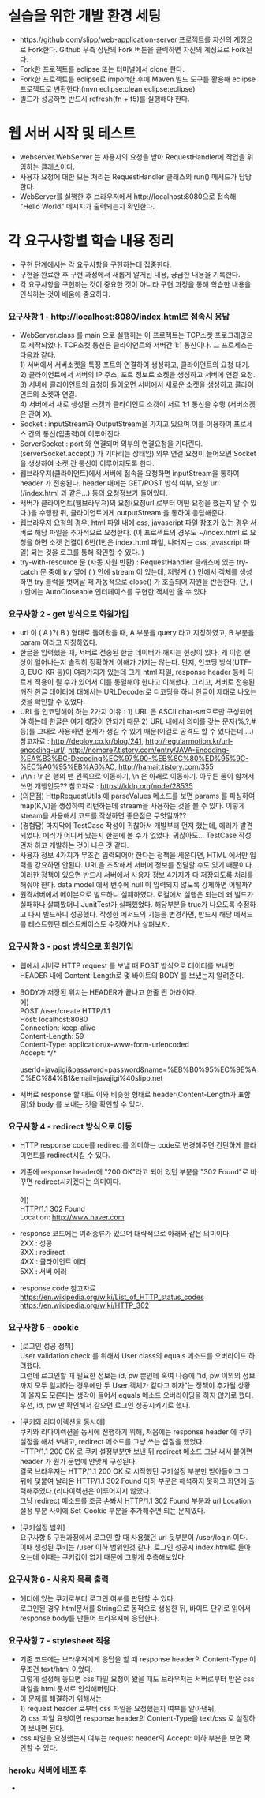 # 실습을 위한 개발 환경 세팅
* https://github.com/slipp/web-application-server 프로젝트를 자신의 계정으로 Fork한다. Github 우측 상단의 Fork 버튼을 클릭하면 자신의 계정으로 Fork된다.
* Fork한 프로젝트를 eclipse 또는 터미널에서 clone 한다.
* Fork한 프로젝트를 eclipse로 import한 후에 Maven 빌드 도구를 활용해 eclipse 프로젝트로 변환한다.(mvn eclipse:clean eclipse:eclipse)
* 빌드가 성공하면 반드시 refresh(fn + f5)를 실행해야 한다.

# 웹 서버 시작 및 테스트
* webserver.WebServer 는 사용자의 요청을 받아 RequestHandler에 작업을 위임하는 클래스이다.
* 사용자 요청에 대한 모든 처리는 RequestHandler 클래스의 run() 메서드가 담당한다.
* WebServer를 실행한 후 브라우저에서 http://localhost:8080으로 접속해 "Hello World" 메시지가 출력되는지 확인한다.

# 각 요구사항별 학습 내용 정리
* 구현 단계에서는 각 요구사항을 구현하는데 집중한다.
* 구현을 완료한 후 구현 과정에서 새롭게 알게된 내용, 궁금한 내용을 기록한다.
* 각 요구사항을 구현하는 것이 중요한 것이 아니라 구현 과정을 통해 학습한 내용을 인식하는 것이 배움에 중요하다.

### 요구사항 1 - http://localhost:8080/index.html로 접속시 응답
* WebServer.class 를 main 으로 실행하는 이 프로젝트는 TCP소켓 프로그래밍으로 제작되었다. TCP소켓 통신은 클라이언트와 서버간 1:1 통신이다. 그 프로세스는 다음과 같다. <br>1) 서버에서 서버소켓을 특정 포트와 연결하여 생성하고, 클라이언트의 요청 대기. <br>2) 클라이언트에서 서버의 IP 주소, 포트 정보로 소켓을 생성하고 서버에 연결 요청. <br>3) 서버에 클라이언트의 요청이 들어오면 서버에서 새로운 소켓을 생성하고 클라이언트의 소켓과 연결. <br>4) 서버에서 새로 생성된 소켓과 클라이언트 소켓이 서로 1:1 통신을 수행 (서버소켓은 관여 X).
* Socket : inputStream과 OutputStream을 가지고 있으며 이를 이용하여 프로세스 간의 통신(입출력)이 이루어진다.
* ServerSocket : port 와 연결되며 외부의 연결요청을 기다린다.(serverSocket.accept() 가 기다리는 상태임) 외부 연결 요청이 들어오면 Socket을 생성하여 소켓 간 통신이 이루어지도록 한다.
* 웹브라우져(클라이언트)에서 서버에 접속을 요청하면 inputStream을 통하여 header 가 전송된다. header 내에는 GET/POST 방식 여부, 요청 url (/index.html 과 같은...) 등의 요청정보가 들어있다.
* 서버가 클라이언트(웹브라우져)의 요청(요청url 로부터 어떤 요청을 했는지 알 수 있다.)을 수행한 뒤, 클라이언트에게 outputStream 을 통하여 응답해준다.
* 웹브라우져 요청의 경우, html 파일 내에 css, javascript 파일 참조가 있는 경우 서버로 해당 파일을 추가적으로 요청한다. (이 프로젝트의 경우도 ~/index.html 로 요청을 하면 소켓 연결이 6번(1번은 index.html 파일, 나머지는 css, javascript 파일) 되는 것을 로그를 통해 확인할 수 있다. )
* try-with-resource 문 (자동 자원 반환) : RequestHandler 클래스에 있는 try-catch 문 중에 try 옆에 ( ) 안에 stream 이 있는데, 저렇게 ( ) 안에서 객체를 생성하면 try 블럭을 벗어날 때 자동적으로 close() 가 호출되어 자원을 반환한다. 단, ( ) 안에는 AutoCloseable 인터페이스를 구현한 객체만 올 수 있다.

### 요구사항 2 - get 방식으로 회원가입
* url 이 ( A )?( B ) 형태로 들어왔을 때, A 부분을 query 라고 지칭하였고, B 부분을 param 이라고 지칭하였다.
* 한글을 입력했을 때, 서버로 전송된 한글 데이터가 깨지는 현상이 있다. 왜 이런 현상이 일어나는지 솔직히 정확하게 이해가 가지는 않는다. 단지, 인코딩 방식(UTF-8, EUC-KR 등)이 여러가지가 있는데 그게 html 파일, response header 등에 다르게 적용이 될 수가 있어서 이를 통일해야 한다고 이해했다. 그리고, 서버로 전송된 깨진 한글 데이터에 대해서는 URLDecoder로 디코딩을 하니 한글이 제대로 나오는 것을 확인할 수 있었다.
* URL을 인코딩해야 하는 2가지 이유 : 1) URL 은 ASCII char-set으로만 구성되어야 하는데 한글은 여기 해당이 안되기 때문 2) URL 내에서 의미를 갖는 문자(%,?,# 등)를 그대로 사용하면 문제가 생길 수 있기 때문(이걸로 공격도 할 수 있다는데....)
참고자료 : http://deploy.co.kr/blog/241, http://regularmotion.kr/url-encoding-url/, http://nomore7.tistory.com/entry/JAVA-Encoding-%EA%B3%BC-Decoding%EC%97%90-%EB%8C%80%ED%95%9C-%EC%A0%95%EB%A6%AC, http://hamait.tistory.com/355
* \r\n : \r 은 행의 맨 왼쪽으로 이동하기, \n 은 아래로 이동하기. 아무튼 둘이 합쳐서 쓰면 개행인듯??
참고자료 : https://kldp.org/node/28535
* (의문점) HttpRequestUtils 에 parseValues 메소드를 보면 params 를 파싱하여 map(K,V)을 생성하여 리턴하는데 stream을 사용하는 것을 볼 수 있다. 이렇게 stream을 사용해서 코드를 작성하면 좋은점은 무엇일까??
* (경험담) 마지막에 TestCase 작성이 귀찮아서 개발부터 먼저 했는데, 에러가 발견되었다. 에러가 어디서 났는지 한눈에 볼 수가 없었다. 귀찮아도... TestCase 작성 먼저 하고 개발하는 것이 나은 것 같다.
* 사용자 정보 4가지가 무조건 입력되어야 한다는 정책을 세운다면, HTML 에서만 입력을 강요하면 안된다. URL을 조작해서 서버에 정보를 전달할 수도 있기 때문이다. 이러한 정책이 있으면 반드시 서버에서 사용자 정보 4가지가 다 저장되도록 처리를 해줘야 한다. data model 에서 변수에 null 이 입력되지 않도록 강제하면 어떨까?
* 원격서버에서 메이븐으로 빌드하니 실패하였다. 로컬에서 실행은 되는데 왜 빌드가 실패하나 살펴봤더니 JunitTest가 실패했었다. 해당부분을 true가 나오도록 수정하고 다시 빌드하니 성공했다. 작성한 메서드의 기능을 변경하면, 반드시 해당 메서드를 테스트했던 테스트케이스도 수정하거나 살펴보자.

### 요구사항 3 - post 방식으로 회원가입
* 웹에서 서버로 HTTP request 를 보낼 때 POST 방식으로 데이터를 보내면 HEADER 내에 Content-Length로 몇 바이트의 BODY 를 보냈는지 알려준다.
* BODY가 저장된 위치는 HEADER가 끝나고 한줄 띈 아래이다.<br>
예)<br>
POST /user/create HTTP/1.1<br>
Host: localhost:8080<br>
Connection: keep-alive<br>
Content-Length: 59<br>
Content-Type: application/x-www-form-urlencoded<br>
Accept: \*/\*<br><br>
userId=javajigi&password=password&name=%EB%B0%95%EC%9E%AC%EC%84%B1&email=javajigi%40slipp.net<br>

* 서버로 response 할 때도 이와 비슷한 형태로 header(Content-Length가 표함됨)와 body 를 보내는 것을 확인할 수 있다.

### 요구사항 4 - redirect 방식으로 이동
* HTTP response code를 redirect를 의미하는 code로 변경해주면 간단하게 클라이언트를 redirect시킬 수 있다.
* 기존에 response header에 "200 OK"라고 되어 있던 부분을 "302 Found"로 바꾸면 redirect시키겠다는 의미이다.<br><br>
예)<br>
HTTP/1.1 302 Found<br>
Location: http://www.naver.com<br>
* response 코드에는 여러종류가 있으며 대략적으로 아래와 같은 의미이다.<br>
2XX : 성공<br>
3XX : redirect <br>
4XX : 클라이언트 에러 <br>
5XX : 서버 에러 <br>

* response code 참고자료 <br>
https://en.wikipedia.org/wiki/List_of_HTTP_status_codes <br> 
https://en.wikipedia.org/wiki/HTTP_302 <br>

### 요구사항 5 - cookie
* [로그인 성공 정책]<br>User validation check 를 위해서 User class의 equals 메소드를 오버라이드 하려했다.<br>그런데 로그인할 때 필요한 정보는 id, pw 뿐인데 혹여 나중에 "id, pw 이외의 정보까지 모두 일치하는 경우에만 두 User 객체가 같다고 하자"는 정책이 추가될 상황이 올지도 모른다는 생각이 들어서 equals 메소드 오버라이딩을 하지 않기로 했다. <br>우선, id, pw 만 확인해서 같으면 로그인 성공시키기로 했다.

* [쿠키와 리다이렉션을 동시에]<br>쿠키와 리다이렉션을 동시에 진행하기 위해, 처음에는 response header 에 쿠키설정을 해서 보내고, redirect 메소드를 그냥 쓰는 삽질을 했었다. <br>HTTP/1.1 200 OK 로 쿠키 설정부분만 보낸 뒤 redirect 메소드 그냥 써서 붙이면 header 가 뭔가 문법에 안맞게 구성된다. <br>결국 브라우져는 HTTP/1.1 200 OK 로 시작했던 쿠키설정 부분만 받아들이고 그 뒤에 덫붙여 날라온 HTTP/1.1 302 Found 이하 부분은 해석하지 못하고 화면에 출력해주었다.(리다이렉션은 이루어지지 않았다.<br> 그냥 redirect 메소드를 조금 손봐서 HTTP/1.1 302 Found 부분과 url Location 설정 부분 사이에 Set-Cookie 부분을 추가해주면 되는 문제였다.

* [쿠키설정 범위]<br>요구사항 5 구현과정에서 로그인 할 때 사용했던 url 뒷부분이 /user/login 이다.<br>이때 생성된 쿠키는 /user 이하 범위인것 같다. 로그인 성공시 index.html로 돌아오는데 이때는 쿠키값이 없기 때문에 그렇게 추측해보았다.

### 요구사항 6 - 사용자 목록 출력
* 헤더에 있는 쿠키로부터 로그인 여부를 판단할 수 있다.<br>로그인된 경우 html문서를 String으로 동적으로 생성한 뒤, 바이트 단위로 읽어서 response body를 만들어 브라우져에 응답한다. 

### 요구사항 7 - stylesheet 적용
* 기존 코드에는 브라우져에게 응답을 할 때 response header의 Content-Type 이 무조건 text/html 이었다.
<br>그렇게 설정해 놓으면 css 파일 요청이 왔을 때도 브라우저는 서버로부터 받은 css 파일을 html 문서로 인식해버린다.
* 이 문제를 해결하기 위해서는 <br>1) request header 로부터 css 파일을 요청했는지 여부를 알아낸뒤, <br>2) css 파일 요청이면 response header의 Content-Type을 text/css 로 설정하여 보내면 된다.
* css 파일을 요청했는지 여부는 request header의 Accept: 이하 부분을 보면 확인할 수 있다.

### heroku 서버에 배포 후
*
